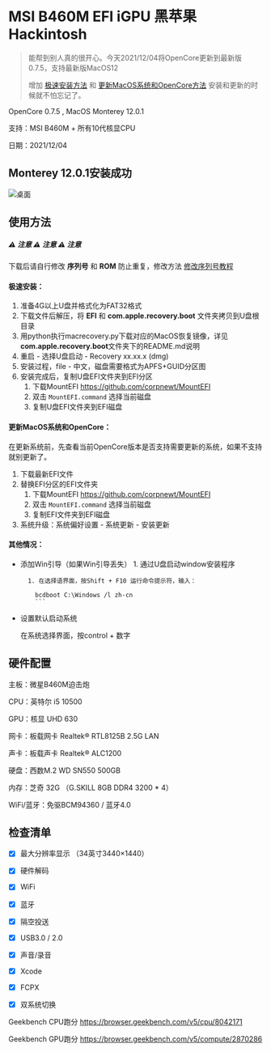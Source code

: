 # MSI B460M EFI iGPU 黑苹果 Hackintosh
> 能帮到别人真的很开心。今天2021/12/04将OpenCore更新到最新版0.7.5，支持最新版MacOS12
>
> 增加 <a href="#1">极速安装方法</a> 和  <a href="#2">更新MacOS系统和OpenCore方法</a> 安装和更新的时候就不怕忘记了。

OpenCore 0.7.5 , MacOS Monterey 12.0.1

支持：MSI B460M + 所有10代核显CPU

日期：2021/12/04



## Monterey 12.0.1安装成功

![桌面](https://user-images.githubusercontent.com/13514929/144720887-692f792f-d0d6-49e8-819d-b087ee2598be.png)



## 使用方法

##### ⚠️ 注意 ⚠️ 注意 ⚠️ 注意 

下载后请自行修改 **序列号** 和 **ROM** 防止重复，修改方法 [修改序列号教程](https://dortania.github.io/OpenCore-Install-Guide/config.plist/comet-lake.html#platforminfo)

#### <a name="1">极速安装</a>：

1. 准备4G以上U盘并格式化为FAT32格式
2. 下载文件后解压，将 **EFI** 和 **com.apple.recovery.boot** 文件夹拷贝到U盘根目录
2. 用python执行macrecovery.py下载对应的MacOS恢复镜像，详见**com.apple.recovery.boot**文件夹下的README.md说明
2. 重启 - 选择U盘启动 - Recovery xx.xx.x (dmg)
2. 安装过程，file - 中文，磁盘需要格式为APFS+GUID分区图
6. 安装完成后，复制U盘EFI文件夹到EFI分区
   1. 下载MountEFI https://github.com/corpnewt/MountEFI
   2. 双击 `MountEFI.command` 选择当前磁盘
   3. 复制U盘EFI文件夹到EFI磁盘


#### <a name="2">更新MacOS系统和OpenCore</a>：

在更新系统前，先查看当前OpenCore版本是否支持需要更新的系统，如果不支持就别更新了。

1. 下载最新EFI文件
2. 替换EFI分区的EFI文件夹
   1. 下载MountEFI https://github.com/corpnewt/MountEFI
   2. 双击 `MountEFI.command` 选择当前磁盘
   3. 复制EFI文件夹到EFI磁盘
3. 系统升级：系统偏好设置 - 系统更新 - 安装更新

#### 其他情况：

- 添加Win引导（如果Win引导丢失）
        1. 通过U盘启动window安装程序
            
	    1. 在选择语界面，按Shift + F10 运行命令提示符，输入：
            
   	```
    	bcdboot C:\Windows /l zh-cn
    	```
    
- 设置默认启动系统

  在系统选择界面，按control + 数字

## 硬件配置

主板：微星B460M迫击炮 

CPU：英特尔 i5 10500

GPU：核显 UHD 630 

网卡：板载网卡 Realtek® RTL8125B 2.5G LAN

声卡：板载声卡 Realtek® ALC1200

硬盘：西数M.2 WD SN550 500GB  

内存：芝奇 32G （G.SKILL 8GB DDR4 3200 * 4）

WiFi/蓝牙：免驱BCM94360 / 蓝牙4.0





## 检查清单

- [x] 最大分辨率显示 （34英寸3440×1440）
- [x] 硬件解码
- [x] WiFi
- [x] 蓝牙
- [x] 隔空投送
- [x] USB3.0 / 2.0
- [x] 声音/录音
- [x] Xcode
- [x] FCPX
- [x] 双系统切换



Geekbench CPU跑分 https://browser.geekbench.com/v5/cpu/8042171

Geekbench GPU跑分 https://browser.geekbench.com/v5/compute/2870286

